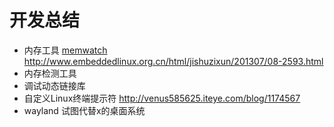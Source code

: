 # 开发总结

* 内存工具 [memwatch](memwatch) http://www.embeddedlinux.org.cn/html/jishuzixun/201307/08-2593.html
* 内存检测工具 
* 调试动态链接库
* 自定义Linux终端提示符 http://venus585625.iteye.com/blog/1174567
* wayland 试图代替x的桌面系统
